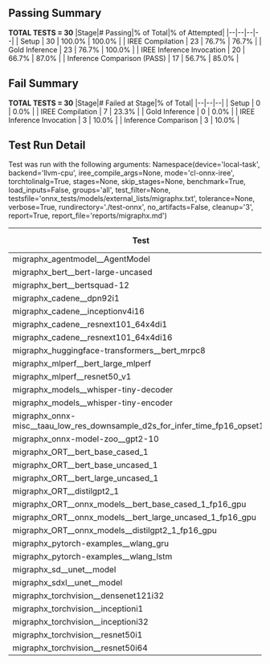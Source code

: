 ## Passing Summary

**TOTAL TESTS = 30**
|Stage|# Passing|% of Total|% of Attempted|
|--|--|--|--|
| Setup | 30 | 100.0% | 100.0% |
| IREE Compilation | 23 | 76.7% | 76.7% |
| Gold Inference | 23 | 76.7% | 100.0% |
| IREE Inference Invocation | 20 | 66.7% | 87.0% |
| Inference Comparison (PASS) | 17 | 56.7% | 85.0% |
## Fail Summary

**TOTAL TESTS = 30**
|Stage|# Failed at Stage|% of Total|
|--|--|--|
| Setup | 0 | 0.0% |
| IREE Compilation | 7 | 23.3% |
| Gold Inference | 0 | 0.0% |
| IREE Inference Invocation | 3 | 10.0% |
| Inference Comparison | 3 | 10.0% |
## Test Run Detail
Test was run with the following arguments:
Namespace(device='local-task', backend='llvm-cpu', iree_compile_args=None, mode='cl-onnx-iree', torchtolinalg=True, stages=None, skip_stages=None, benchmark=True, load_inputs=False, groups='all', test_filter=None, testsfile='onnx_tests/models/external_lists/migraphx.txt', tolerance=None, verbose=True, rundirectory='./test-onnx', no_artifacts=False, cleanup='3', report=True, report_file='reports/migraphx.md')

| Test | Exit Status | Mean Benchmark Time (ms) | Notes |
|--|--|--|--|
| migraphx_agentmodel__AgentModel | compilation | None | |
| migraphx_bert__bert-large-uncased | preprocessing | None | |
| migraphx_bert__bertsquad-12 | Numerics | ERROR | |
| migraphx_cadene__dpn92i1 | PASS | 508.95775047441316 | |
| migraphx_cadene__inceptionv4i16 | PASS | 28015.915097047884 | |
| migraphx_cadene__resnext101_64x4di1 | PASS | 1027.58635332187 | |
| migraphx_cadene__resnext101_64x4di16 | PASS | 6306.114389250676 | |
| migraphx_huggingface-transformers__bert_mrpc8 | PASS | 5868.682924037178 | |
| migraphx_mlperf__bert_large_mlperf | PASS | 8539.805669337511 | |
| migraphx_mlperf__resnet50_v1 | PASS | 179.8706545184056 | |
| migraphx_models__whisper-tiny-decoder | PASS | 265.6409724925955 | |
| migraphx_models__whisper-tiny-encoder | compiled_inference | None | |
| migraphx_onnx-misc__taau_low_res_downsample_d2s_for_infer_time_fp16_opset11 | import_model | None | |
| migraphx_onnx-model-zoo__gpt2-10 | preprocessing | None | |
| migraphx_ORT__bert_base_cased_1 | PASS | 848.6356443415085 | |
| migraphx_ORT__bert_base_uncased_1 | PASS | 907.5497953842083 | |
| migraphx_ORT__bert_large_uncased_1 | PASS | 2703.1014375388622 | |
| migraphx_ORT__distilgpt2_1 | compiled_inference | None | |
| migraphx_ORT__onnx_models__bert_base_cased_1_fp16_gpu | Numerics | 2623.2513574262457 | |
| migraphx_ORT__onnx_models__bert_large_uncased_1_fp16_gpu | Numerics | 6725.143079956372 | |
| migraphx_ORT__onnx_models__distilgpt2_1_fp16_gpu | compiled_inference | None | |
| migraphx_pytorch-examples__wlang_gru | PASS | 65.18855662734218 | |
| migraphx_pytorch-examples__wlang_lstm | PASS | 27.11228436479966 | |
| migraphx_sd__unet__model | import_model | None | |
| migraphx_sdxl__unet__model | import_model | None | |
| migraphx_torchvision__densenet121i32 | compilation | None | |
| migraphx_torchvision__inceptioni1 | PASS | 630.50662415723 | |
| migraphx_torchvision__inceptioni32 | PASS | 22945.9844113638 | |
| migraphx_torchvision__resnet50i1 | PASS | 263.265087786648 | |
| migraphx_torchvision__resnet50i64 | PASS | 10363.605797911683 | |
